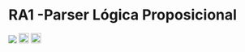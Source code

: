 # RA1 -Parser Lógica Proposicional

<img src="https://media2.giphy.com/media/v1.Y2lkPTc5MGI3NjExd2Z3YmNrMHQ2dHdpMzRsMnJmN3ljMXF1amtveXAzM29lMWl3eGQ1eiZlcD12MV9pbnRlcm5hbF9naWZfYnlfaWQmY3Q9Zw/KrRktL6SAUzE4/giphy.gif"/>
<a href="https://www.netflix.com/br-en/title/60027106"><img src="https://img.icons8.com/?size=100&id=20519&format=png&color=000000" alt="Netflix" style="height:20px;"></a>
<a href="https://drive.google.com/drive/folders/1pITsJci-J4F6OVBR3k1z3vh4PkDfvvU6?usp=sharing"><img src="https://img.icons8.com/?size=100&id=VLr4hUR8iMGF&format=png&color=000000" alt="GDrive" style="height:20px;"></a>

<!-- <img src="https://media1.giphy.com/media/v1.Y2lkPTc5MGI3NjExNHFpaXRsbnhkbXU5M2tmczRrYWZ4MTVobGc4NnFqMHI2bXJtaml6YSZlcD12MV9pbnRlcm5hbF9naWZfYnlfaWQmY3Q9Zw/P3n7QetGuhNbW/giphy.gif"/>
